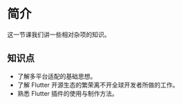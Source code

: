 # 简介

这一节课我们讲一些相对杂项的知识。

## 知识点

- 了解多平台适配的基础思想。
- 了解 Flutter 开源生态的繁荣离不开全球开发者所做的工作。
- 熟悉 Flutter 插件的使用与制作方法。
